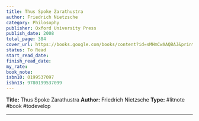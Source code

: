 ```yaml
---
title: Thus Spoke Zarathustra
author: Friedrich Nietzsche
category: Philosophy
publisher: Oxford University Press
publish_date: 2008
total_page: 384
cover_url: https://books.google.com/books/content?id=sMHmCwAAQBAJ&printsec=frontcover&img=1&zoom=1&edge=curl&source=gbs_api
status: To Read
start_read_date: 
finish_read_date: 
my_rate: 
book_note: 
isbn10: 0199537097
isbn13: 9780199537099
---
```

**Title:** Thus Spoke Zarathustra
**Author:** Friedrich Nietzsche
**Type:** #litnote #book #todevelop 

---